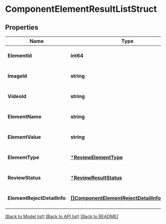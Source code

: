 # ComponentElementResultListStruct

## Properties
Name | Type | Description | Notes
------------ | ------------- | ------------- | -------------
**ElementId** | **int64** |  | [optional] [default to null]
**ImageId** | **string** |  | [optional] [default to null]
**VideoId** | **string** |  | [optional] [default to null]
**ElementName** | **string** |  | [optional] [default to null]
**ElementValue** | **string** |  | [optional] [default to null]
**ElementType** | [***ReviewElementType**](ReviewElementType.md) |  | [optional] [default to null]
**ReviewStatus** | [***ReviewResultStatus**](ReviewResultStatus.md) |  | [optional] [default to null]
**ElementRejectDetailInfo** | [**[]ComponentElementRejectDetailInfoListStruct**](component_element_reject_detail_info_list_struct.md) |  | [optional] [default to null]

[[Back to Model list]](../README.md#documentation-for-models) [[Back to API list]](../README.md#documentation-for-api-endpoints) [[Back to README]](../README.md)


